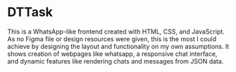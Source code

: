 # DTTask

This is a WhatsApp-like frontend created with HTML, CSS, and JavaScript. As no Figma file or design resources were given, this is the most I could achieve by designing the layout and functionality on my own assumptions. It shows creation of webpages like whatsapp, a responsive chat interface, and dynamic features like rendering chats and messages from JSON data.
